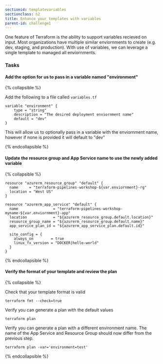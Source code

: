 ```yaml
---
sectionid: templatevariables
sectionclass: h2
title: Enhance your templates with variables
parent-id: challenge1
---
```


One feature of Terraform is the ability to support variables recieved on input.  Most organizations have multiple similar enviornments to create (e.g. dev, staging, and production).  With use of variables, we can leverage a single template to managed all enviornments.


### Tasks

#### Add the option for us to pass in a variable named "environment"

{% collapsible %}

Add the following to a file called `variables.tf`

```
variable "environment" {
    type = "string"
    description = "The desired deployment enviornment name"
    default = "dev"
}
```

This will allow us to optionally pass in a variable with the enviornment name, however if none is provided it will default to "dev"

{% endcollapsible %}

#### Update the resource group and App Service name to use the newly added variable


{% collapsible %}


```
resource "azurerm_resource_group" "default" {
  name     = "terraform-pipelines-workshop-${var.enviornment}-rg"
  location = "West US"
}
```

```
resource "azurerm_app_service" "default" {
  name                = "terraform-pipelines-workshop-myname-${var.enviornment}-app"
  location            = "${azurerm_resource_group.default.location}"
  resource_group_name = "${azurerm_resource_group.default.name}"
  app_service_plan_id = "${azurerm_app_service_plan.default.id}"

  site_config = {
    always_on        = true
    linux_fx_version = "DOCKER|hello-world"
  }
}
```

{% endcollapsible %}



#### Verify the format of your template and review the plan

{% collapsible %}

Check that your template format is valid

```
terraform fmt --check=true
```

Verify you can generate a plan with the default values

```
terraform plan
```

Verify you can generate a plan with a different environment name. The name of the App Service and Resource Group should now differ from the previous step.

```
terraform plan -var='environment=test'
```

{% endcollapsible %}
